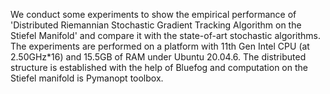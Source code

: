 We conduct some experiments to show the empirical performance of 'Distributed Riemannian Stochastic Gradient Tracking Algorithm on the Stiefel Manifold' and compare it with the state-of-art stochastic algorithms. 
The experiments are performed on a platform with 11th Gen Intel CPU (at 2.50GHz*16) and 15.5GB of RAM under Ubuntu 20.04.6. 
The distributed structure is established with the help of Bluefog and computation on the Stiefel manifold is Pymanopt toolbox.
